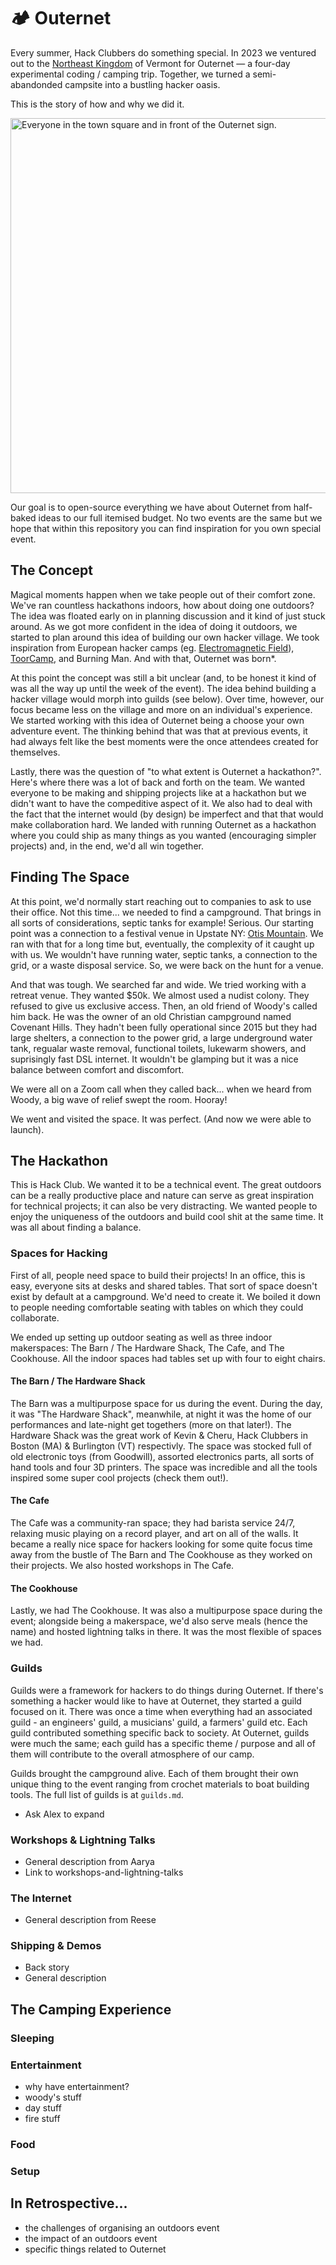 # 🏕️ Outernet

Every summer, Hack Clubbers do something special. In 2023 we ventured out to the [Northeast Kingdom](https://en.wikipedia.org/wiki/Northeast_Kingdom) of Vermont for Outernet — a four-day experimental coding / camping trip. Together, we turned a semi-abandonded campsite into a bustling hacker oasis.

This is the story of how and why we did it.

<img alt="Everyone in the town square and in front of the Outernet sign." src="https://github.com/hackclub/outernet/assets/39828164/368eac86-3c39-4842-be2c-1436a6db6f07" width="600px" />

Our goal is to open-source everything we have about Outernet from half-baked ideas to our full itemised budget. No two events are the same but we hope that within this repository you can find inspiration for you own special event. 

## The Concept

Magical moments happen when we take people out of their comfort zone. We've ran countless hackathons indoors, how about doing one outdoors? The idea was floated early on in planning discussion and it kind of just stuck around. As we got more confident in the idea of doing it outdoors, we started to plan around this idea of building our own hacker village. We took inspiration from European hacker camps (eg. [Electromagnetic Field](https://www.emfcamp.org/)), [ToorCamp](https://toorcamp.toorcon.net/), and Burning Man. And with that, Outernet was born*.

At this point the concept was still a bit unclear (and, to be honest it kind of was all the way up until the week of the event). The idea behind building a hacker village would morph into guilds (see below). Over time, however, our focus became less on the village and more on an individual's experience. We started working with this idea of Outernet being a choose your own adventure event. The thinking behind that was that at previous events, it had always felt like the best moments were the once attendees created for themselves. 

Lastly, there was the question of "to what extent is Outernet a hackathon?". Here's where there was a lot of back and forth on the team. We wanted everyone to be making and shipping projects like at a hackathon but we didn't want to have the compeditive aspect of it. We also had to deal with the fact that the internet would (by design) be imperfect and that that would make collaboration hard. We landed with running Outernet as a hackathon where you could ship as many things as you wanted (encouraging simpler projects) and, in the end, we'd all win together.

<!--
* Out of comfort zone
* New experience
* Build our own village
* Choose your own adventure
-->

## Finding The Space

At this point, we'd normally start reaching out to companies to ask to use their office. Not this time... we needed to find a campground. That brings in all sorts of considerations, septic tanks for example! Serious. Our starting point was a connection to a festival venue in Upstate NY: [Otis Mountain](https://otismountain.com/info). We ran with that for a long time but, eventually, the complexity of it caught up with us. We wouldn't have running water, septic tanks, a connection to the grid, or a waste disposal service. So, we were back on the hunt for a venue. 

And that was tough. We searched far and wide. We tried working with a retreat venue. They wanted $50k. We almost used a nudist colony. They refused to give us exclusive access. Then, an old friend of Woody's called him back. He was the owner of an old Christian campground named Covenant Hills. They hadn't been fully operational since 2015 but they had large shelters, a connection to the power grid, a large underground water tank, regualar waste removal, functional toilets, lukewarm showers, and suprisingly fast DSL internet. It wouldn't be glamping but it was a nice balance between comfort and discomfort. 

We were all on a Zoom call when they called back... when we heard from Woody, a big wave of relief swept the room. Hooray!

We went and visited the space. It was perfect. (And now we were able to launch).

<!--
* What we needed
* Some of our attempts
* Where we landed
-->

## The Hackathon

This is Hack Club. We wanted it to be a technical event. The great outdoors can be a really productive place and nature can serve as great inspiration for technical projects; it can also be very distracting. We wanted people to enjoy the uniqueness of the outdoors and build cool shit at the same time. It was all about finding a balance.

### Spaces for Hacking

First of all, people need space to build their projects! In an office, this is easy, everyone sits at desks and shared tables. That sort of space doesn't exist by default at a campground. We'd need to create it. We boiled it down to people needing comfortable seating with tables on which they could collaborate. 

We ended up setting up outdoor seating as well as three indoor makerspaces: The Barn / The Hardware Shack, The Cafe, and The Cookhouse. All the indoor spaces had tables set up with four to eight chairs.

#### The Barn / The Hardware Shack

The Barn was a multipurpose space for us during the event. During the day, it was "The Hardware Shack", meanwhile, at night it was the home of our performances and late-night get togethers (more on that later!). The Hardware Shack was the great work of Kevin & Cheru, Hack Clubbers in Boston (MA) & Burlington (VT) respectivly. The space was stocked full of old electronic toys (from Goodwill), assorted electronics parts, all sorts of hand tools and four 3D printers. The space was incredible and all the tools inspired some super cool projects (check them out!).

#### The Cafe

The Cafe was a community-ran space; they had barista service 24/7, relaxing music playing on a record player, and art on all of the walls. It became a really nice space for hackers looking for some quite focus time away from the bustle of The Barn and The Cookhouse as they worked on their projects. We also hosted workshops in The Cafe.

#### The Cookhouse

Lastly, we had The Cookhouse. It was also a multipurpose space during the event; alongside being a makerspace, we'd also serve meals (hence the name) and hosted lightning talks in there. It was the most flexible of spaces we had. 

### Guilds

Guilds were a framework for hackers to do things during Outernet. If there's something a hacker would like to have at Outernet, they started a guild focused on it. There was once a time when everything had an associated guild - an engineers' guild, a musicians' guild, a farmers' guild etc. Each guild contributed something specific back to society. At Outernet, guilds were much the same; each guild has a specific theme / purpose and all of them will contribute to the overall atmosphere of our camp.

Guilds brought the campground alive. Each of them brought their own unique thing to the event ranging from crochet materials to boat building tools. The full list of guilds is at `guilds.md`.

* Ask Alex to expand

### Workshops & Lightning Talks

* General description from Aarya
* Link to workshops-and-lightning-talks

### The Internet

* General description from Reese

### Shipping & Demos

* Back story
* General description

## The Camping Experience

### Sleeping

### Entertainment 

* why have entertainment?
* woody's stuff
* day stuff
* fire stuff

### Food

### Setup

## In Retrospective...

* the challenges of organising an outdoors event
* the impact of an outdoors event
* specific things related to Outernet
